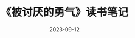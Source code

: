 ---
layout: post
title:  "《被讨厌的勇气》读书笔记"
date:   2023-09-12
last_modified_at: 2023-09-12
categories: [reading]
---